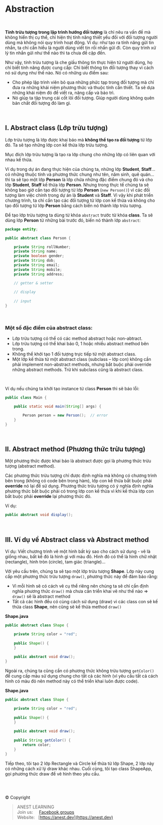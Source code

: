 # Abstraction

<br />

**Tính trừu tượng trong lập trình hướng đối tượng** là chỉ nêu ra vấn đề mà không hiển thị cụ thể, chỉ hiện thị tính năng thiết yếu đối với đối tượng người dùng mà không nói quy trình hoạt động. Ví dụ: như tạo ra tính năng gửi tin nhắn, ta chỉ cần hiểu là người dùng viết tin rồi nhấn gửi đi. Còn quy trình xử lý tin nhắn gửi như thế nào thì ta chưa đề cập đến.

Như vậy, tính trừu tượng là che giấu thông tin thực hiện từ người dùng, họ chỉ biết tính năng được cung cấp: Chỉ biết thông tin đối tượng thay vì cách nó sử dụng như thế nào. Nó có những ưu điểm sau:

- Cho phép lập trình viên bỏ qua những phức tạp trong đối tượng mà chỉ đưa ra những khái niệm phương thức và thuộc tính cần thiết. Ta sẽ dựa những khái niệm đó để viết ra, nâng cấp và bảo trì.
- Nó giúp ta tập trung cái cốt lõi đối tượng. Giúp người dùng không quên bản chất đối tượng đó làm gì.

<br />

## I. Abstract class (Lớp trừu tượng)

Lớp trừu tượng là lớp được khai báo mà **không thể tạo ra đối tượng** từ lớp đó. Ta sẽ tạo những lớp con kế thừa lớp trừu tượng.

Mục đích lớp trừu tượng là tạo ra lớp chung cho những lớp có liên quan với nhau kế thừa.

Ví dụ trong dự án đang thực hiện của chúng ta, những lớp **Student**, **Staff**... có những thuộc tính và phương thức chung như tên, năm sinh, quê quán... thì ta sẽ tạo một lớp **Person** là lớp chứa những đặc điểm chung đó và cho lớp **Student**, **Staff** kế thừa lớp **Person**. Nhưng trong thực tế chúng ta sẽ không bao giờ cần tạo đối tượng từ lớp **Person** (`new Person()`) vì các đối tượng làm việc chính trong dự án là **Student** và **Staff**. Vì vậy khi phát triển chương trình, ta chỉ cần tạo các đối tượng từ lớp con kế thừa và không cho tạo đối tượng từ lớp **Person** bằng cách biến nó thành lớp trừu tượng.

Để tạo lớp trừu tượng ta dùng từ khóa `abstract` trước từ khóa **class**. Ta sẽ dùng lớp **Person** từ những bài trước đó, biến nó thành lớp `abstract`:

```java
package entity;

public abstract class Person {

    private String rollNumber;
    private String name;
    private boolean gender;
    private String dob;
    private String email;
    private String mobile;
    private String address;

    // getter & setter
    
    // display
    
    // input
}
```

<br />

### Một số đặc điểm của abstract class:

- Lớp trừu tượng có thể có các method abstract hoặc non-abtract.
- Lớp trừu tượng có thể khai báo 0, 1 hoặc nhiều abstract method bên trong.
- Không thể khởi tạo 1 đối tượng trực tiếp từ một abstract class.
- Một lớp kế thừa từ một abstract class (subclass – lớp con) không cần phải implement non-abstract methods, nhưng bắt buộc phải override những abstract methods. Trừ khi subclass cũng là abstract class.

<br />

Ví dụ nếu chúng ta khởi tạo instance từ class **Person** thì sẽ báo lỗi:

```java
public class Main {

    public static void main(String[] args) {

        Person person = new Person();  // error
    }
}
```

<br />

## II. Abstract method (Phương thức trừu tượng)

Một phương thức được khai báo là abstract được gọi là phương thức trừu tượng (abstract method).

Các phương thức trừu tượng chỉ được định nghĩa mà không có chương trình bên trong (không có code bên trong hàm), lớp con kế thừa bắt buộc phải **override** nó lại để sử dụng. Phương thức trừu tượng có ý nghĩa định nghĩa phương thức bắt buộc phải có trong lớp con kế thừa vì khi kế thừa lớp con bắt buộc phải **override** lại phương thức đó.

Ví dụ: 
```java
public abstract void display();
```

<br />

## III. Ví dụ về Abstract class và Abstract method

Ví dụ: Viết chương trình vẽ một hình bất kỳ sao cho cách sử dụng - vẽ là giống nhau, bất kể đó là hình gì với màu đỏ. Hình đó có thể là hình chữ nhật (rectangle), hình tròn (circle), tam giác (triangle)...

Với yêu cầu trên, chúng ta sẽ tạo một lớp trừu tượng **Shape**. Lớp này cung cấp một phương thức trừu tượng `draw()`, phương thức này để đảm bảo rằng:
- Vì mỗi hình sẽ có cách vẽ cụ thể riêng nên chúng ta sẽ chỉ cần định nghĩa phương thức `draw()` mà chưa cần triển khai vẽ như thế nào => `draw()` sẽ là abstract method
- Tất cả các hình đều có cùng cách sử dụng (draw) vì các class con sẽ kế thừa class **Shape**, nên cũng sẽ kế thừa method `draw()`

**Shape.java**
```java
public abstract class Shape {

    private String color = "red";
     
    public Shape() {         
    }
     
    public abstract void draw();
}
```

Ngoài ra, chúng ta cũng cần có phương thức không trừu tượng `getColor()` để cung cấp màu sử dụng chung cho tất cả các hình (vì yêu cầu tất cả cách hình có màu đỏ nên method này có thể triển khai luôn được code). 

**Shape.java**
```java
public abstract class Shape {

    private String color = "red";
     
    public Shape() {         
    }
    
    public abstract void draw();
     
    public String getColor() {
        return color;
    }
}
```

Tiếp theo, tôi tạo 2 lớp Rectangle và Circle kế thừa từ lớp Shape, 2 lớp này có những cách xử lý draw khác nhau. Cuối cùng, tôi tạo class ShapeApp, gọi phương thức draw để vẽ hình theo yêu cầu.

<br />

##  

© Copyright
> ANEST LEARNING  
> Join us: &nbsp;&nbsp;&nbsp; [Facebook groups](https://www.facebook.com/groups/anest.learning/)  
> Website: &nbsp; [https://anest.dev](https://anest.dev) 
